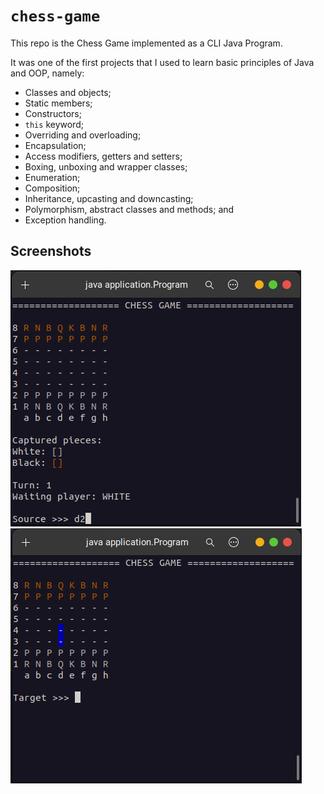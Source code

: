 # `chess-game`

This repo is the Chess Game implemented as a CLI Java Program.

It was one of the first projects that I used to learn basic principles of Java and OOP, namely:
- Classes and objects;
- Static members;
- Constructors;
- `this` keyword;
- Overriding and overloading;
- Encapsulation;
- Access modifiers, getters and setters;
- Boxing, unboxing and wrapper classes;
- Enumeration;
- Composition;
- Inheritance, upcasting and downcasting;
- Polymorphism, abstract classes and methods; and
- Exception handling.

## Screenshots
![Image 01](./chess-match-01.png)
![Image 02](./chess-match-02.png)
